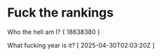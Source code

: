 # Fuck the rankings

Who the hell am I?
{ 18638380 }

What fucking year is it?
[ 2025-04-30T02:03:20Z ]
